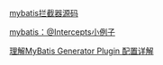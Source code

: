 

[mybatis拦截器源码](http://www.cnblogs.com/fangjian0423/p/mybatis-interceptor.html)

[mybatis：@Intercepts小例子](http://www.cnblogs.com/xingxing0521/p/5310965.html)

[理解MyBatis Generator Plugin 配置详解](http://www.jianshu.com/p/1b826d43dbaf)